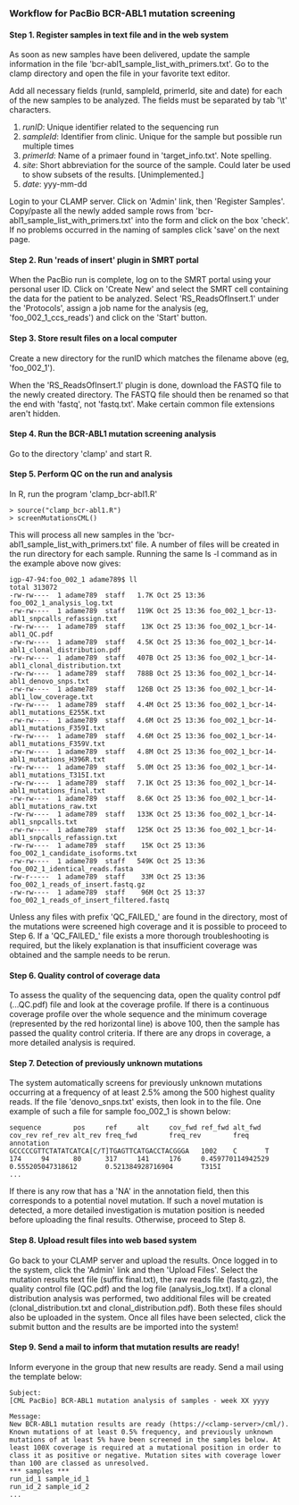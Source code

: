 ### Workflow for PacBio BCR-ABL1 mutation screening

#### Step 1. Register samples in text file and in the web system
As soon as new samples have been delivered, update the sample information in the file 'bcr-abl1_sample_list_with_primers.txt'. Go to the clamp directory and open the file in your favorite text editor.

Add all necessary fields (runId, sampleId, primerId, site and date) for each of the new samples to be analyzed. The fields must be separated by tab '\t' characters.
1. _runID_: Unique identifier related to the sequencing run
2. _sampleId_: Identifier from clinic. Unique for the sample but possible run multiple times
3. _primerId_: Name of a primaer found in 'target_info.txt'. Note spelling.
4. _site_: Short abbreviation for the source of the sample. Could later be used to show subsets of the results. [Unimplemented.]
5. _date_: yyy-mm-dd

Login to your CLAMP server. Click on 'Admin' link, then 'Register Samples'. Copy/paste all the newly added sample rows from 'bcr-abl1_sample_list_with_primers.txt' into the form and click on the box 'check'. If no problems occurred in the naming of samples click 'save' on the next page.


#### Step 2. Run 'reads of insert' plugin in SMRT portal
When the PacBio run is complete, log on to the SMRT portal using your personal user ID. Click on 'Create New' and select the SMRT cell containing the data for the patient to be analyzed. Select 'RS_ReadsOfInsert.1' under the 'Protocols', assign a job name for the analysis (eg, 'foo_002_1_ccs_reads') and click on the 'Start' button. 


#### Step 3. Store result files on a local computer
Create a new directory for the runID which matches the filename above (eg, 'foo_002_1').

When the 'RS_ReadsOfInsert.1' plugin is done, download the FASTQ file to the newly created directory. The FASTQ file should then be renamed so that the end with 'fastq', not 'fastq.txt'. Make certain common file extensions aren't hidden.


#### Step 4. Run the BCR-ABL1 mutation screening analysis
Go to the directory 'clamp' and start R.

#### Step 5. Perform QC on the run and analysis
In R, run the program 'clamp_bcr-abl1.R'
``` 
> source("clamp_bcr-abl1.R")
> screenMutationsCML()
```
This will process all new samples in the 'bcr-abl1_sample_list_with_primers.txt' file. A number of files will be created in the run directory for each sample. Running the same ls -l command as in the example above now gives:
```
igp-47-94:foo_002_1 adame789$ ll
total 313072
-rw-rw----  1 adame789  staff   1.7K Oct 25 13:36 foo_002_1_analysis_log.txt
-rw-rw----  1 adame789  staff   119K Oct 25 13:36 foo_002_1_bcr-13-abl1_snpcalls_refassign.txt
-rw-rw----  1 adame789  staff    13K Oct 25 13:36 foo_002_1_bcr-14-abl1_QC.pdf
-rw-rw----  1 adame789  staff   4.5K Oct 25 13:36 foo_002_1_bcr-14-abl1_clonal_distribution.pdf
-rw-rw----  1 adame789  staff   407B Oct 25 13:36 foo_002_1_bcr-14-abl1_clonal_distribution.txt
-rw-rw----  1 adame789  staff   788B Oct 25 13:36 foo_002_1_bcr-14-abl1_denovo_snps.txt
-rw-rw----  1 adame789  staff   126B Oct 25 13:36 foo_002_1_bcr-14-abl1_low_coverage.txt
-rw-rw----  1 adame789  staff   4.4M Oct 25 13:36 foo_002_1_bcr-14-abl1_mutations_E255K.txt
-rw-rw----  1 adame789  staff   4.6M Oct 25 13:36 foo_002_1_bcr-14-abl1_mutations_F359I.txt
-rw-rw----  1 adame789  staff   4.6M Oct 25 13:36 foo_002_1_bcr-14-abl1_mutations_F359V.txt
-rw-rw----  1 adame789  staff   4.8M Oct 25 13:36 foo_002_1_bcr-14-abl1_mutations_H396R.txt
-rw-rw----  1 adame789  staff   5.0M Oct 25 13:36 foo_002_1_bcr-14-abl1_mutations_T315I.txt
-rw-rw----  1 adame789  staff   7.1K Oct 25 13:36 foo_002_1_bcr-14-abl1_mutations_final.txt
-rw-rw----  1 adame789  staff   8.6K Oct 25 13:36 foo_002_1_bcr-14-abl1_mutations_raw.txt
-rw-rw----  1 adame789  staff   133K Oct 25 13:36 foo_002_1_bcr-14-abl1_snpcalls.txt
-rw-rw----  1 adame789  staff   125K Oct 25 13:36 foo_002_1_bcr-14-abl1_snpcalls_refassign.txt
-rw-rw----  1 adame789  staff    15K Oct 25 13:36 foo_002_1_candidate_isoforms.txt
-rw-rw----  1 adame789  staff   549K Oct 25 13:36 foo_002_1_identical_reads.fasta
-rw-r-----  1 adame789  staff    33M Oct 25 13:36 foo_002_1_reads_of_insert.fastq.gz
-rw-rw----  1 adame789  staff    96M Oct 25 13:37 foo_002_1_reads_of_insert_filtered.fastq
```
Unless any files with prefix 'QC_FAILED_' are found in the directory, most of the mutations were screened high coverage and it is possible to proceed to Step 6. If a 'QC_FAILED_' file exists a more thorough troubleshooting is required, but the likely explanation is that insufficient coverage was obtained and the sample needs to be rerun.

#### Step 6. Quality control of coverage data
To assess the quality of the sequencing data, open the quality control pdf (...QC.pdf) file and look at the coverage profile. If there is a continuous coverage profile over the whole sequence and the minimum coverage (represented by the red horizontal line) is above 100, then the sample has passed the quality control criteria. If there are any drops in coverage, a more detailed analysis is required.

#### Step 7. Detection of previously unknown mutations
The system automatically screens for previously unknown mutations occurring at a frequency of at least 2.5% among the 500 highest quality reads. If the file 'denovo_snps.txt' exists, then look in to the file. One example of such a file for sample foo_002_1 is shown below:
```
sequence        pos     ref     alt     cov_fwd ref_fwd alt_fwd cov_rev ref_rev alt_rev freq_fwd        freq_rev        freq    annotation
GCCCCCGTTCTATATCATCA[C/T]TGAGTTCATGACCTACGGGA   1002    C       T       174     94      80      317     141     176     0.459770114942529       0.555205047318612       0.521384928716904       T315I
...
```
If there is any row that has a 'NA' in the annotation field, then this corresponds to a potential novel mutation. If such a novel mutation is detected, a more detailed investigation is mutation position is needed before uploading the final results. Otherwise, proceed to Step 8.

#### Step 8. Upload result files into web based system
Go back to your CLAMP server and upload the results. Once logged in to the system, click the 'Admin' link and then 'Upload Files'. Select the mutation results text file (suffix final.txt), the raw reads file (fastq.gz), the quality control file (QC.pdf) and the log file (analysis_log.txt). If a clonal distribution analysis was performed, two additional files will be created (clonal_distribution.txt and clonal_distribution.pdf). Both these files should also be uploaded in the system. Once all files have been selected, click the submit button and the results are be imported into the system!

#### Step 9. Send a mail to inform that mutation results are ready! 
Inform everyone in the group that new results are ready. Send a mail using the template below:
```
Subject: 
[CML PacBio] BCR-ABL1 mutation analysis of samples - week XX yyyy
```
```
Message: 
New BCR-ABL1 mutation results are ready (https://<clamp-server>/cml/). Known mutations of at least 0.5% frequency, and previously unknown mutations of at least 5% have been screened in the samples below. At least 100X coverage is required at a mutational position in order to class it as positive or negative. Mutation sites with coverage lower than 100 are classed as unresolved.
*** samples ***
run_id_1 sample_id_1
run_id_2 sample_id_2
...
```